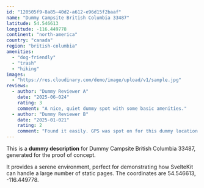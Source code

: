 ```yaml
---
id: "120505f9-8a85-40d2-a612-e96d15f2baaf"
name: "Dummy Campsite British Columbia 33487"
latitude: 54.546613
longitude: -116.449778
continent: "north-america"
country: "canada"
region: "british-columbia"
amenities:
  - "dog-friendly"
  - "trash"
  - "hiking"
images:
  - "https://res.cloudinary.com/demo/image/upload/v1/sample.jpg"
reviews:
  - author: "Dummy Reviewer A"
    date: "2025-06-024"
    rating: 3
    comment: "A nice, quiet dummy spot with some basic amenities."
  - author: "Dummy Reviewer B"
    date: "2025-01-021"
    rating: 2
    comment: "Found it easily. GPS was spot on for this dummy location."
---
```


This is a **dummy description** for Dummy Campsite British Columbia 33487, generated for the proof of concept.

It provides a serene environment, perfect for demonstrating how SvelteKit can handle a large number of static pages. The coordinates are 54.546613, -116.449778.
